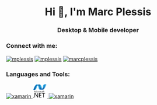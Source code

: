 <h1 align="center">Hi 👋, I'm Marc Plessis</h1>
<h3 align="center">Desktop & Mobile developer</h3>

<h3 align="left">Connect with me:</h3>
<p align="left">
<a href="https://bsky.app/profile/kopigi.fr" target="blank"><img align="center" src="https://raw.githubusercontent.com/OzzyCzech/bluesky-logo/0fdf7f78ecbc22a57fd1709e6ec15915ff2f379a/dist/bluesky-icon.blue.svg" alt="mplessis" height="30" width="40" /></a>
<a href="https://twitter.com/mplessis" target="blank"><img align="center" src="https://raw.githubusercontent.com/rahuldkjain/github-profile-readme-generator/master/src/images/icons/Social/twitter.svg" alt="mplessis" height="30" width="40" /></a>
<a href="https://linkedin.com/in/marcplessis" target="blank"><img align="center" src="https://raw.githubusercontent.com/rahuldkjain/github-profile-readme-generator/master/src/images/icons/Social/linked-in-alt.svg" alt="marcplessis" height="30" width="40" /></a>
</p>

<h3 align="left">Languages and Tools:</h3>
<p align="left"><a href="https://flutter.dev" target="_blank" rel="noreferrer"> <img src="https://storage.googleapis.com/cms-storage-bucket/6a07d8a62f4308d2b854.svg" alt="xamarin" width="40" height="40"/> </a> <a href="https://dotnet.microsoft.com/" target="_blank" rel="noreferrer"> <img src="https://raw.githubusercontent.com/devicons/devicon/master/icons/dot-net/dot-net-original-wordmark.svg" alt="dotnet" width="40" height="40"/> </a> <a href="https://dotnet.microsoft.com/apps/xamarin" target="_blank" rel="noreferrer"> <img src="https://raw.githubusercontent.com/detain/svg-logos/780f25886640cef088af994181646db2f6b1a3f8/svg/xamarin.svg" alt="xamarin" width="40" height="40"/> </a> </p>



